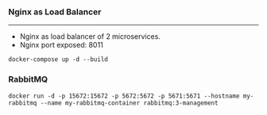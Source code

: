 ### Nginx as Load Balancer  

---  
* Nginx as load balancer of 2 microservices.
* Nginx port exposed: 8011

```
docker-compose up -d --build 
```
  
### RabbitMQ  
```
docker run -d -p 15672:15672 -p 5672:5672 -p 5671:5671 --hostname my-rabbitmq --name my-rabbitmq-container rabbitmq:3-management
```
